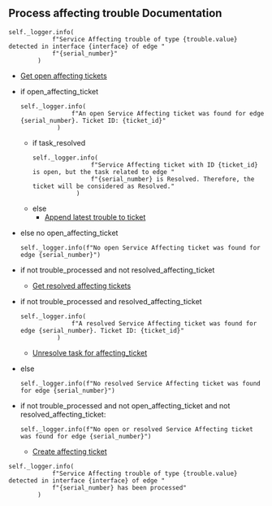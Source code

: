 ## Process affecting trouble Documentation

```
self._logger.info(
            f"Service Affecting trouble of type {trouble.value} detected in interface {interface} of edge "
            f"{serial_number}"
        )
```

* [Get open affecting tickets](../repositories/bruin_repository/get_open_affecting_tickets.md)
* if open_affecting_ticket
  ```
  self._logger.info(
                f"An open Service Affecting ticket was found for edge {serial_number}. Ticket ID: {ticket_id}"
            )
  ```
  * if task_resolved
    ```
    self._logger.info(
                    f"Service Affecting ticket with ID {ticket_id} is open, but the task related to edge "
                    f"{serial_number} is Resolved. Therefore, the ticket will be considered as Resolved."
                )
    ```
  * else
    * [Append latest trouble to ticket](_append_latest_trouble_to_ticket.md)

* else no open_affecting_ticket
  ```
  self._logger.info(f"No open Service Affecting ticket was found for edge {serial_number}")
  ```

* if not trouble_processed and not resolved_affecting_ticket
  * [Get resolved affecting tickets](../repositories/bruin_repository/get_resolved_affecting_tickets.md)

* if not trouble_processed and resolved_affecting_ticket
  ```
  self._logger.info(
                f"A resolved Service Affecting ticket was found for edge {serial_number}. Ticket ID: {ticket_id}"
            )
  ```
  * [Unresolve task for affecting_ticket](_unresolve_task_for_affecting_ticket.md)

* else
  ```
  self._logger.info(f"No resolved Service Affecting ticket was found for edge {serial_number}")
  ```

* if not trouble_processed and not open_affecting_ticket and not resolved_affecting_ticket:
  ```
  self._logger.info(f"No open or resolved Service Affecting ticket was found for edge {serial_number}")
  ```
  * [Create affecting ticket](_create_affecting_ticket.md)

```
self._logger.info(
            f"Service Affecting trouble of type {trouble.value} detected in interface {interface} of edge "
            f"{serial_number} has been processed"
        )
```
  